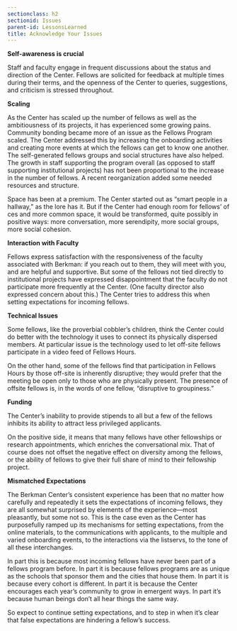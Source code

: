 ```yaml
---
sectionclass: h2
sectionid: Issues
parent-id: LessonsLearned
title: Acknowledge Your Issues
---
```

**Self-awareness is crucial**

Staff and faculty engage in frequent discussions about the status and direction of the Center. Fellows are solicited for feedback at multiple times during their terms, and the openness of the Center to queries, suggestions, and criticism is stressed throughout.

**Scaling**

As the Center has scaled up the number of fellows as well as the ambitiousness of its projects, it has experienced some growing pains.
Community bonding became more of an issue as the Fellows Program scaled. The Center addressed this by increasing the onboarding activities and creating more events at which the fellows can get to know one another. The self-generated fellows groups and social structures have also helped.
The growth in staff supporting the program overall (as opposed to staff supporting institutional projects) has not been proportional to the increase in the number of fellows. A recent reorganization added some needed resources and structure.

Space has been at a premium. The Center started out as “smart people in a hallway,” as the lore has it. But if the Center had enough room for fellows’ of ces and more common space, it would be transformed, quite possibly in positive ways: more conversation, more serendipity, more social groups, more social cohesion.

**Interaction with Faculty**

Fellows express satisfaction with the responsiveness of the faculty associated with Berkman: if you reach out to them, they will meet with you, and are helpful and supportive. But some of the fellows not tied directly to institutional projects have expressed disappointment that the faculty do not participate more frequently at the Center. (One faculty director also expressed concern about this.) The Center tries to address this when setting expectations for incoming fellows.

**Technical Issues**

Some fellows, like the proverbial cobbler’s children, think the Center could do better with the technology it uses to connect its physically dispersed members. At particular issue is the technology used to let off-site fellows participate in a video feed of Fellows Hours.

On the other hand, some of the fellows find that participation in Fellows Hours by those off-site is inherently disruptive; they would prefer that the meeting be open only to those who are physically present. The presence of offsite fellows is, in the words of one fellow, “disruptive to groupiness.”

**Funding**

The Center’s inability to provide stipends to all but a few of the fellows inhibits its ability to attract less privileged applicants.

On the positive side, it means that many fellows have other fellowships or research appointments, which enriches the conversational mix. That of course does not offset the negative effect on diversity among the fellows, or the ability of fellows to give their full share of mind to their fellowship project.

**Mismatched Expectations**

The Berkman Center’s consistent experience has been that no matter how carefully and repeatedly it sets the expectations of incoming fellows, they are all somewhat surprised by elements of the experience—most pleasantly, but some not so. This is the case even as the Center has purposefully ramped up its mechanisms for setting expectations, from the online materials, to the communications with applicants, to the multiple and varied onboarding events, to the interactions via the listservs, to the tone of all these interchanges.

In part this is because most incoming fellows have never been part of a fellows program before. In part it is because fellows programs are as unique as the schools that sponsor them and the cities that house them. In part it is because every cohort is different. In part it is because the Center encourages each year’s community to grow in emergent ways. In part it’s because human beings don’t all hear things the same way.

So expect to continue setting expectations, and to step in when it’s clear that false expectations are hindering a fellow’s success.
